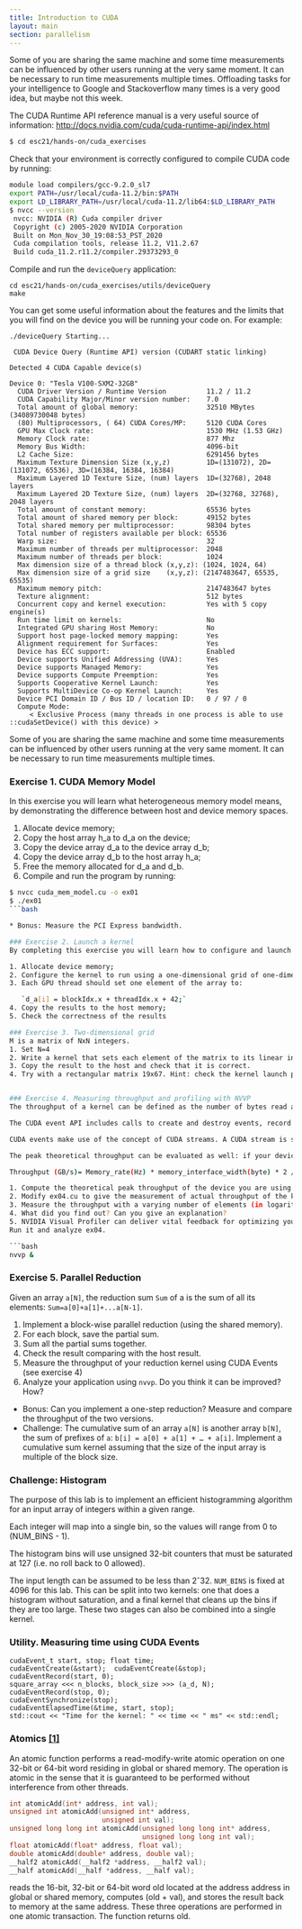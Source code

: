```yaml
---
title: Introduction to CUDA
layout: main
section: parallelism
---
```


Some of you are sharing the same machine and some time measurements can be influenced by other users running at the very same moment. It can be necessary to run time measurements multiple times. Offloading tasks for your intelligence to Google and Stackoverflow many times is a very good idea, but maybe not this week.

The CUDA Runtime API reference manual is a very useful source of information:
<a href="http://docs.nvidia.com/cuda/cuda-runtime-api/index.html" target="_blank">http://docs.nvidia.com/cuda/cuda-runtime-api/index.html</a>

```bash
$ cd esc21/hands-on/cuda_exercises
```


Check that your environment is correctly configured to compile CUDA code by running:
```bash
module load compilers/gcc-9.2.0_sl7
export PATH=/usr/local/cuda-11.2/bin:$PATH
export LD_LIBRARY_PATH=/usr/local/cuda-11.2/lib64:$LD_LIBRARY_PATH
$ nvcc --version
 nvcc: NVIDIA (R) Cuda compiler driver
 Copyright (c) 2005-2020 NVIDIA Corporation
 Built on Mon_Nov_30_19:08:53_PST_2020
 Cuda compilation tools, release 11.2, V11.2.67
 Build cuda_11.2.r11.2/compiler.29373293_0
```

Compile and run the `deviceQuery` application:
```
cd esc21/hands-on/cuda_exercises/utils/deviceQuery
make
```

You can get some useful information about the features and the limits that you will find on the device you will be running your code on. For example:
```
./deviceQuery Starting...

 CUDA Device Query (Runtime API) version (CUDART static linking)

Detected 4 CUDA Capable device(s)

Device 0: "Tesla V100-SXM2-32GB"
  CUDA Driver Version / Runtime Version          11.2 / 11.2
  CUDA Capability Major/Minor version number:    7.0
  Total amount of global memory:                 32510 MBytes (34089730048 bytes)
  (80) Multiprocessors, ( 64) CUDA Cores/MP:     5120 CUDA Cores
  GPU Max Clock rate:                            1530 MHz (1.53 GHz)
  Memory Clock rate:                             877 Mhz
  Memory Bus Width:                              4096-bit
  L2 Cache Size:                                 6291456 bytes
  Maximum Texture Dimension Size (x,y,z)         1D=(131072), 2D=(131072, 65536), 3D=(16384, 16384, 16384)
  Maximum Layered 1D Texture Size, (num) layers  1D=(32768), 2048 layers
  Maximum Layered 2D Texture Size, (num) layers  2D=(32768, 32768), 2048 layers
  Total amount of constant memory:               65536 bytes
  Total amount of shared memory per block:       49152 bytes
  Total shared memory per multiprocessor:        98304 bytes
  Total number of registers available per block: 65536
  Warp size:                                     32
  Maximum number of threads per multiprocessor:  2048
  Maximum number of threads per block:           1024
  Max dimension size of a thread block (x,y,z): (1024, 1024, 64)
  Max dimension size of a grid size    (x,y,z): (2147483647, 65535, 65535)
  Maximum memory pitch:                          2147483647 bytes
  Texture alignment:                             512 bytes
  Concurrent copy and kernel execution:          Yes with 5 copy engine(s)
  Run time limit on kernels:                     No
  Integrated GPU sharing Host Memory:            No
  Support host page-locked memory mapping:       Yes
  Alignment requirement for Surfaces:            Yes
  Device has ECC support:                        Enabled
  Device supports Unified Addressing (UVA):      Yes
  Device supports Managed Memory:                Yes
  Device supports Compute Preemption:            Yes
  Supports Cooperative Kernel Launch:            Yes
  Supports MultiDevice Co-op Kernel Launch:      Yes
  Device PCI Domain ID / Bus ID / location ID:   0 / 97 / 0
  Compute Mode:
     < Exclusive Process (many threads in one process is able to use ::cudaSetDevice() with this device) >
```


Some of you are sharing the same machine and some time measurements can be influenced by other users running at the very same moment. It can be necessary to run time measurements multiple times.


### Exercise 1. CUDA Memory Model
In this exercise you will learn what heterogeneous memory model means, by demonstrating the difference between host and device memory spaces.
1. Allocate device memory;
2. Copy the host array h_a to d_a on the device;
3. Copy the device array d_a to the device array d_b;
4. Copy the device array d_b to the host array h_a;
5. Free the memory allocated for d_a and d_b.
6. Compile and run the program by running:

```bash
$ nvcc cuda_mem_model.cu -o ex01
$ ./ex01
```bash

* Bonus: Measure the PCI Express bandwidth.

### Exercise 2. Launch a kernel
By completing this exercise you will learn how to configure and launch a simple CUDA kernel.

1. Allocate device memory;
2. Configure the kernel to run using a one-dimensional grid of one-dimensional blocks;
3. Each GPU thread should set one element of the array to:

   `d_a[i] = blockIdx.x + threadIdx.x + 42;`
4. Copy the results to the host memory;
5. Check the correctness of the results

### Exercise 3. Two-dimensional grid
M is a matrix of NxN integers.
1. Set N=4
2. Write a kernel that sets each element of the matrix to its linear index (e.g. M[2,3] = 2*N + 3), by making use of two-dimensional grid and blocks. (Two-dimensional means using the x and y coordinates).
3. Copy the result to the host and check that it is correct.
4. Try with a rectangular matrix 19x67. Hint: check the kernel launch parameters.


### Exercise 4. Measuring throughput and profiling with NVVP
The throughput of a kernel can be defined as the number of bytes read and written by a kernel in the unit of time.

The CUDA event API includes calls to create and destroy events, record events, and compute the elapsed time in milliseconds between two recorded events.

CUDA events make use of the concept of CUDA streams. A CUDA stream is simply a sequence of operations that are performed in order on the device. Operations in different streams can be interleaved and in some cases overlapped, a property that can be used to hide data transfers between the host and the device. Up to now, all operations on the GPU have occurred in the default stream, or stream 0 (also called the "Null Stream").

The peak theoretical throughput can be evaluated as well: if your device comes with a memory clock rate of 1GHz DDR (double data rate) and a 256-bit wide memory interface, the peak theoretical throughput can be computed with the following:

Throughput (GB/s)= Memory_rate(Hz) * memory_interface_width(byte) * 2 /10<sup>9</sup>

1. Compute the theoretical peak throughput of the device you are using.
2. Modify ex04.cu to give the measurement of actual throughput of the kernel.
3. Measure the throughput with a varying number of elements (in logarithmic scale). Before doing that write down what do you expect (you can also draw a diagram).
4. What did you find out? Can you give an explanation?
5. NVIDIA Visual Profiler can deliver vital feedback for optimizing your CUDA applications.
Run it and analyze ex04.

```bash
nvvp &
```

### Exercise 5. Parallel Reduction
Given an array `a[N]`, the reduction sum `Sum` of a is the sum of all its elements: `Sum=a[0]+a[1]+...a[N-1]`.
1. Implement a block-wise parallel reduction (using the shared memory).
2. For each block, save the partial sum.
3. Sum all the partial sums together.
4. Check the result comparing with the host result.
5. Measure the throughput of your reduction kernel using CUDA Events (see exercise 4)
6. Analyze your application using `nvvp`. Do you think it can be improved? How?
* Bonus: Can you implement a one-step reduction? Measure and compare the throughput of the two versions.
* Challenge: The cumulative sum of an array `a[N]` is another array `b[N]`, the sum of prefixes of `a`:
`b[i] = a[0] + a[1] + … + a[i]`. Implement a cumulative sum kernel assuming that the size of the input array is multiple of the block size.

### Challenge: Histogram

The purpose of this lab is to implement an efficient histogramming algorithm for an input array of integers within a given range.

Each integer will map into a single bin, so the values will range from 0 to (NUM_BINS - 1).

The histogram bins will use unsigned 32-bit counters that must be saturated at 127 (i.e. no roll back to 0 allowed).

The input length can be assumed to be less than 2ˆ32. `NUM_BINS` is fixed at 4096 for this lab.
This can be split into two kernels: one that does a histogram without saturation, and a final kernel that cleans up the bins if they are too large. These two stages can also be combined into a single kernel.

### Utility. Measuring time using CUDA Events
~~~
cudaEvent_t start, stop; float time;
cudaEventCreate(&start);  cudaEventCreate(&stop);
cudaEventRecord(start, 0);
square_array <<< n_blocks, block_size >>> (a_d, N);
cudaEventRecord(stop, 0);
cudaEventSynchronize(stop);
cudaEventElapsedTime(&time, start, stop);
std::cout << "Time for the kernel: " << time << " ms" << std::endl;
~~~



### Atomics <a href="https://docs.nvidia.com/cuda/cuda-c-programming-guide/index.html#atomic-functions" target="_blank">[1]</a>

An atomic function performs a read-modify-write atomic operation on one 32-bit or 64-bit word residing in global or shared memory.
The operation is atomic in the sense that it is guaranteed to be performed without interference from other threads.


```C++
int atomicAdd(int* address, int val);
unsigned int atomicAdd(unsigned int* address,
                       unsigned int val);
unsigned long long int atomicAdd(unsigned long long int* address,
                                 unsigned long long int val);
float atomicAdd(float* address, float val);
double atomicAdd(double* address, double val);
__half2 atomicAdd(__half2 *address, __half2 val);
__half atomicAdd(__half *address, __half val);
```

reads the 16-bit, 32-bit or 64-bit word old located at the address address in global or shared memory, computes (old + val), and stores the result back to memory at the same address. These three operations are performed in one atomic transaction. The function returns old.



